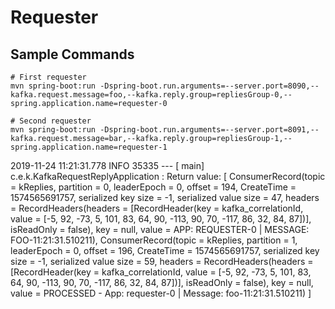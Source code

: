 # Requester

## Sample Commands
    # First requester
    mvn spring-boot:run -Dspring-boot.run.arguments=--server.port=8090,--kafka.request.message=foo,--kafka.reply.group=repliesGroup-0,--spring.application.name=requester-0
    
    # Second requester
    mvn spring-boot:run -Dspring-boot.run.arguments=--server.port=8091,--kafka.request.message=bar,--kafka.reply.group=repliesGroup-1,--spring.application.name=requester-1


2019-11-24 11:21:31.778  INFO 35335 --- [           main] c.e.k.KafkaRequestReplyApplication       : Return value: [
    ConsumerRecord(topic = kReplies, partition = 0, leaderEpoch = 0, offset = 194, CreateTime = 1574565691757, serialized key size = -1, serialized value size = 47, headers = RecordHeaders(headers = [RecordHeader(key = kafka_correlationId, value = [-5, 92, -73, 5, 101, 83, 64, 90, -113, 90, 70, -117, 86, 32, 84, 87])], isReadOnly = false), key = null, value = APP: REQUESTER-0 | MESSAGE: FOO-11:21:31.510211),
    ConsumerRecord(topic = kReplies, partition = 1, leaderEpoch = 0, offset = 196, CreateTime = 1574565691757, serialized key size = -1, serialized value size = 59, headers = RecordHeaders(headers = [RecordHeader(key = kafka_correlationId, value = [-5, 92, -73, 5, 101, 83, 64, 90, -113, 90, 70, -117, 86, 32, 84, 87])], isReadOnly = false), key = null, value = PROCESSED - App: requester-0 | Message: foo-11:21:31.510211)
]
